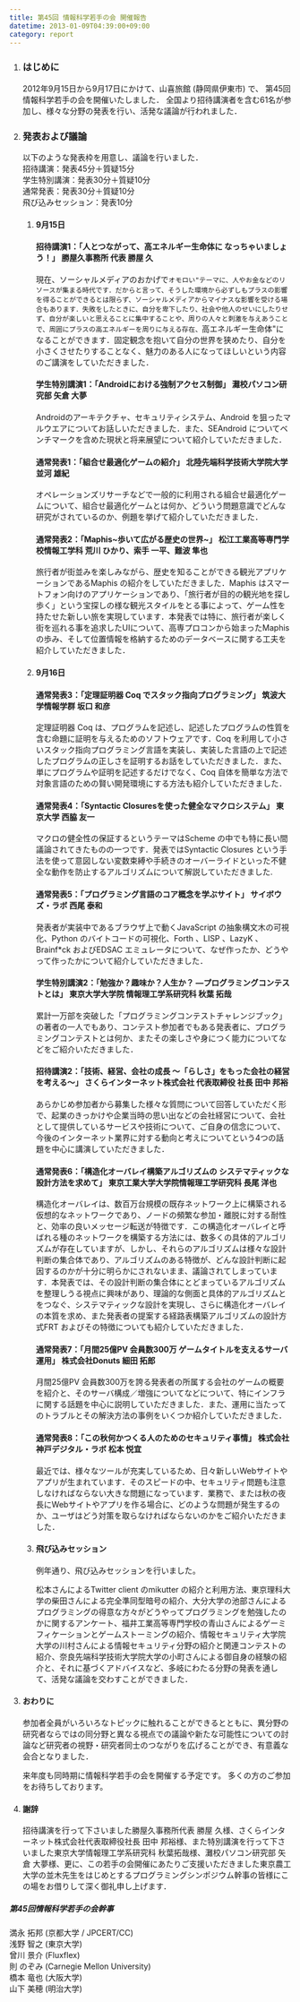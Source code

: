 ```yaml
---
title: 第45回 情報科学若手の会 開催報告
datetime: 2013-01-09T04:39:00+09:00
category: report
---
```


1.  ### はじめに

    2012年9月15日から9月17日にかけて、山喜旅館 (静岡県伊東市) で、 第45回情報科学若手の会を開催いたしました． 全国より招待講演者を含む61名が参加し、様々な分野の発表を行い、活発な議論が行われました．

2.  ### 発表および議論

    以下のような発表枠を用意し、議論を行いました．  
    招待講演：発表45分＋質疑15分  
    学生特別講演：発表30分＋質疑10分  
    通常発表：発表30分＋質疑10分  
    飛び込みセッション：発表10分  

    1.  #### 9月15日

        #### 招待講演1：「人とつながって、高エネルギー生命体に なっちゃいましょう！」 勝屋久事務所 代表 勝屋 久

        現在、ソーシャルメディアのおかげで``オモロい"テーマに、人やお金などのリソースが集まる時代です．だからと言って、そうした環境から必ずしもプラスの影響を得ることができるとは限らず、ソーシャルメディアからマイナスな影響を受ける場合もあります．失敗をしたときに、自分を卑下したり、社会や他人のせいにしたりせず、自分が楽しいと思えることに集中することや、周りの人々と刺激を与えあうことで、周囲にプラスの高エネルギーを周りに与える存在、``高エネルギー生命体"になることができます．固定観念を抱いて自分の世界を狭めたり、自分を小さくさせたりすることなく、魅力のある人になってほしいという内容のご講演をしていただきました．

        #### 学生特別講演1：「Androidにおける強制アクセス制御」 灘校パソコン研究部 矢倉 大夢

        Androidのアーキテクチャ、セキュリティシステム、Android を狙ったマルウエアについてお話しいただきました．また、SEAndroid についてベンチマークを含めた現状と将来展望について紹介していただきました．

        #### 通常発表1：「組合せ最適化ゲームの紹介」 北陸先端科学技術大学院大学 並河 雄紀

        オペレーションズリサーチなどで一般的に利用される組合せ最適化ゲームについて、組合せ最適化ゲームとは何か、どういう問題意識でどんな研究がされているのか、例題を挙げて紹介していただきました．

        #### 通常発表2：「Maphis~歩いて広がる歴史の世界~」 松江工業高等専門学校情報工学科 荒川 ひかり、索手 一平、難波 隼也

        旅行者が街並みを楽しみながら、歴史を知ることができる観光アプリケーションであるMaphis の紹介をしていただきました．Maphis はスマートフォン向けのアプリケーションであり、「旅行者が目的の観光地を探し歩く」という宝探しの様な観光スタイルをとる事によって、ゲーム性を持たせた新しい旅を実現しています．本発表では特に、旅行者が楽しく街を巡れる事を追求したUIについて、高専プロコンから始まったMaphisの歩み、そして位置情報を格納するためのデータベースに関する工夫を紹介していただきました．

    2.  #### 9月16日

        #### 通常発表3：「定理証明器 Coq でスタック指向プログラミング」 筑波大学情報学群 坂口 和彦

        定理証明器 Coq は、プログラムを記述し、記述したプログラムの性質を含む命題に証明を与えるためのソフトウェアです．Coq を利用して小さいスタック指向プログラミング言語を実装し、実装した言語の上で記述したプログラムの正しさを証明するお話をしていただきました．また、単にプログラムや証明を記述するだけでなく、Coq 自体を簡単な方法で対象言語のための賢い開発環境にする方法も紹介していただきました．

        #### 通常発表4：「Syntactic Closuresを使った健全なマクロシステム」 東京大学 西脇 友一

        マクロの健全性の保証するというテーマはScheme の中でも特に長い間議論されてきたものの一つです．発表ではSyntactic Closures という手法を使って意図しない変数束縛や手続きのオーバーライドといった不健全な動作を防止するアルゴリズムについて解説していただきました.

        #### 通常発表5：「プログラミング言語のコア概念を学ぶサイト」 サイボウズ・ラボ 西尾 泰和

        発表者が実装中であるブラウザ上で動くJavaScript の抽象構文木の可視化、Python のバイトコードの可視化、Forth 、LISP 、LazyK 、Brainf*ck およびEDSAC エミュレータについて、なぜ作ったか、どうやって作ったかについて紹介していただきました．

        #### 学生特別講演2：「勉強か？趣味か？人生か？ ―プログラミングコンテストとは」 東京大学大学院 情報理工学系研究科 秋葉 拓哉

        累計一万部を突破した「プログラミングコンテストチャレンジブック」の著者の一人でもあり、コンテスト参加者でもある発表者に、プログラミングコンテストとは何か、またその楽しさや身につく能力についてなどをご紹介いただきました．

        #### 招待講演2：「技術、経営、会社の成長 ～「らしさ」をもった会社の経営を考える～」 さくらインターネット株式会社 代表取締役 社長 田中 邦裕

        あらかじめ参加者から募集した様々な質問について回答していただく形で、起業のきっかけや企業当時の思い出などの会社経営について、会社として提供しているサービスや技術について、ご自身の信念について、今後のインターネット業界に対する動向と考えについてという4つの話題を中心に講演していただきました．

        #### 通常発表6：「構造化オーバレイ構築アルゴリズムの システマティックな設計方法を求めて」 東京工業大学大学院情報理工学研究科 長尾 洋也

        構造化オーバレイは、数百万台規模の既存ネットワーク上に構築される仮想的なネットワークであり、ノードの頻繁な参加・離脱に対する耐性と、効率の良いメッセージ転送が特徴です．この構造化オーバレイと呼ばれる種のネットワークを構築する方法には、数多くの具体的アルゴリズムが存在していますが、しかし、それらのアルゴリズムは様々な設計判断の集合体であり、アルゴリズムのある特徴が、どんな設計判断に起因するのかが十分に明らかにされないまま、議論されてしまっています．本発表では、その設計判断の集合体にとどまっているアルゴリズムを整理しうる視点に興味があり、理論的な側面と具体的アルゴリズムとをつなぐ、システマティックな設計を実現し、さらに構造化オーバレイの本質を求め、また発表者の提案する経路表構築アルゴリズムの設計方式FRT およびその特徴についても紹介していただきました．

        #### 通常発表7：「月間25億PV 会員数300万 ゲームタイトルを支えるサーバ運用」 株式会社Donuts 細田 拓郎

        月間25億PV 会員数300万を誇る発表者の所属する会社のゲームの概要を紹介と、そのサーバ構成／増強についてなどについて、特にインフラに関する話題を中心に説明していただきました．また、運用に当たってのトラブルとその解決方法の事例をいくつか紹介していただきました．

        #### 通常発表8：「この秋何かつくる人のためのセキュリティ事情」 株式会社神戸デジタル・ラボ 松本 悦宜

        最近では、様々なツールが充実しているため、日々新しいWebサイトやアプリが生まれています．そのスピードの中、セキュリティ問題も注意しなければならない大きな問題になっています．業務で、または秋の夜長にWebサイトやアプリを作る場合に、どのような問題が発生するのか、ユーザはどう対策を取らなければならないのかをご紹介いただきました．

    3.  #### 飛び込みセッション

        例年通り、飛び込みセッションを行いました。

        松本さんによるTwitter client のmikutter の紹介と利用方法、東京理科大学の柴田さんによる完全準同型暗号の紹介、大分大学の池部さんによるプログラミングの得意な方々がどうやってプログラミングを勉強したのかに関するアンケート、福井工業高等専門学校の青山さんによるゲーミフィケーションとゲームストーミングの紹介、情報セキュリティ大学院大学の川村さんによる情報セキュリティ分野の紹介と関連コンテストの紹介、奈良先端科学技術大学院大学の小町さんによる御自身の経験の紹介と、それに基づくアドバイスなど、多岐にわたる分野の発表を通して、活発な議論を交わすことができました．
3.  #### おわりに

    参加者全員がいろいろなトピックに触れることができるとともに、異分野の研究者ならではの同分野と異なる視点での議論や新たな可能性についての討論など研究者の視野・研究者同士のつながりを広げることができ、有意義な会合となりました．

    来年度も同時期に情報科学若手の会を開催する予定です。 多くの方のご参加をお待ちしております。

4.  #### 謝辞

    招待講演を行って下さいました勝屋久事務所代表 勝屋 久様、さくらインターネット株式会社代表取締役社長 田中 邦裕様、また特別講演を行って下さいました東京大学情報理工学系研究科 秋葉拓哉様、灘校パソコン研究部 矢倉 大夢様、更に、この若手の会開催にあたりご支援いただきました東京農工大学の並木先生をはじめとするプログラミングシンポジウム幹事の皆様にこの場をお借りして深く御礼申し上げます．

##### 第45回情報科学若手の会幹事

満永 拓邦 (京都大学 / JPCERT/CC)   
浅野 智之 (東京大学)   
曾川 景介 (Fluxflex)  
則 のぞみ (Carnegie Mellon University)   
橋本 竜也 (大阪大学)   
山下 美穂 (明治大学)